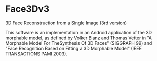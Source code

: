 # Face3Dv3
3D Face Reconstruction from a Single Image (3rd version)

This software is an implementation in an Android application of the 3D morphable model, 
as defined by Volker Blanz and Thomas Vetter in "A Morphable Model For TheSynthesis Of 3D Faces" (SIGGRAPH 99) and 
"Face Recognition Based on Fitting a 3D Morphable Model" (IEEE TRANSACTIONS PAMI 2003).
